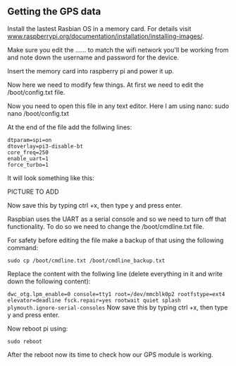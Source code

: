 ## Getting the GPS data

Install the lastest Rasbian OS in a memory card. For details visit www.raspberrypi.org/documentation/installation/installing-images/.

Make sure you edit the ...... to match the wifi network you'll be working from and note down the username and password for the device.

Insert the memory card into raspberry pi and power it up. 

Now here we need to modify few things. At first we need to edit the /boot/config.txt file. 

Now you need to open this file in any text editor. Here I am using nano:
sudo nano /boot/config.txt

At the end of the file add the follwing lines:

`````
dtparam=spi=on
dtoverlay=pi3-disable-bt
core_freq=250
enable_uart=1
force_turbo=1
`````

It will look something like this:

PICTURE TO ADD

Now save this by typing ctrl +x, then type y and press enter.


Raspbian uses the UART as a serial console and so we need to turn off that functionality. To do so we need to change the /boot/cmdline.txt file. 

For safety before editing the file make a backup of that using the following command:

`
sudo cp /boot/cmdline.txt /boot/cmdline_backup.txt
`

Replace the content with the follwing line (delete everything in it and write down the following content):

`
dwc_otg.lpm_enable=0 console=tty1 root=/dev/mmcblk0p2 rootfstype=ext4 elevator=deadline fsck.repair=yes rootwait quiet splash plymouth.ignore-serial-consoles
`
Now save this by typing ctrl +x, then type y and press enter.

Now reboot pi using:

`
sudo reboot
`

After the reboot now its time to check how our GPS module is working.
